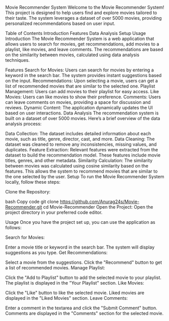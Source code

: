 Movie Recommender System
Welcome to the Movie Recommender System! This project is designed to help users find and explore movies tailored to their taste. The system leverages a dataset of over 5000 movies, providing personalized recommendations based on user input.

Table of Contents
Introduction
Features
Data Analysis
Setup
Usage
Introduction
The Movie Recommender System is a web application that allows users to search for movies, get recommendations, add movies to a playlist, like movies, and leave comments. The recommendations are based on the similarity between movies, calculated using data analysis techniques.

Features
Search for Movies: Users can search for movies by entering a keyword in the search bar. The system provides instant suggestions based on the input.
Recommendations: Upon selecting a movie, users can get a list of recommended movies that are similar to the selected one.
Playlist Management: Users can add movies to their playlist for easy access.
Like Movies: Users can like movies to show their preference.
Comments: Users can leave comments on movies, providing a space for discussion and reviews.
Dynamic Content: The application dynamically updates the UI based on user interactions.
Data Analysis
The recommendation system is built on a dataset of over 5000 movies. Here’s a brief overview of the data analysis process:

Data Collection: The dataset includes detailed information about each movie, such as title, genre, director, cast, and more.
Data Cleaning: The dataset was cleaned to remove any inconsistencies, missing values, and duplicates.
Feature Extraction: Relevant features were extracted from the dataset to build the recommendation model. These features include movie titles, genres, and other metadata.
Similarity Calculation: The similarity between movies was calculated using cosine similarity based on the features. This allows the system to recommend movies that are similar to the one selected by the user.
Setup
To run the Movie Recommender System locally, follow these steps:

Clone the Repository:

bash
Copy code
git clone https://github.com/Anurag24s/Movie-Recommender.git
cd Movie-Recommender
Open the Project:
Open the project directory in your preferred code editor.

Usage
Once you have the project set up, you can use the application as follows:

Search for Movies:

Enter a movie title or keyword in the search bar.
The system will display suggestions as you type.
Get Recommendations:

Select a movie from the suggestions.
Click the "Recommend" button to get a list of recommended movies.
Manage Playlist:

Click the "Add to Playlist" button to add the selected movie to your playlist.
The playlist is displayed in the "Your Playlist" section.
Like Movies:

Click the "Like" button to like the selected movie.
Liked movies are displayed in the "Liked Movies" section.
Leave Comments:

Enter a comment in the textarea and click the "Submit Comment" button.
Comments are displayed in the "Comments" section for the selected movie.
